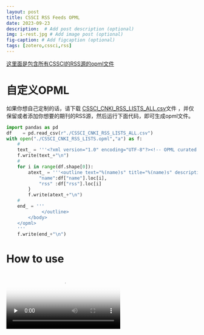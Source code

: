 ```yaml
---
layout: post
title: CSSCI RSS Feeds OPML
date: 2023-09-23
description:  # Add post description (optional)
img: i-rest.jpg # Add image post (optional)
fig-caption: # Add figcaption (optional)
tags: [zotero,cssci,rss]
---
```



[这里面是包含所有CSSCI的RSS源的opml文件](https://github.com/MrWuBear/CSSCI_RSS_Feeds)

# 自定义OPML
如果你想自己定制的话，请下载 [CSSCI_CNKI_RSS_LISTS_ALL.csv](https://github.com/MrWuBear/CSSCI_RSS_Feeds)文件 ，并仅保留或者添加你想要的期刊的RSS源，然后运行下面代码，即可生成opml文件。

```python
import pandas as pd
df    = pd.read_csv(r"./CSSCI_CNKI_RSS_LISTS_ALL.csv")
with open("./CSSCI_CNKI_RSS_LISTS.opml","a") as f:
    #
    text_ = '''<?xml version="1.0" encoding="UTF-8"?><!-- OPML curated by ChainFeeds.xyz, generated by NetNewsWire --><opml version="1.1"><head><title>RAW.opml</title></head><body><outline text="01.CSSCI" title="CSSCI">'''
    f.write(text_+"\n")
    #
    for i in range(df.shape[0]):
        atext_ = '''<outline text="%(name)s" title="%(name)s" description="" type="rss" version="RSS" htmlUrl="" xmlUrl="%(rss)s"/>'''%{
            "name":df["name"].loc[i],
            "rss" :df["rss"].loc[i]
        }
        f.write(atext_+"\n")
    #
    end_ = '''
             </outline>
        </body>
    </opml>
    '''
    f.write(end_+"\n")
```

# How to use

<video id="video" controls="" preload="none" poster="封面">
      <source id="mp4" src="{{site.baseurl}}/asset/img/HowToUseRssFeeds.mp4" type="video/mp4">
</videos>


# 所有列表 
当然，你也可以在下面列表中挑选你感兴趣的，并一个个手动添加。

| Name                 | Engname | RSS                                  |
|----------------------|---------|--------------------------------------|
| 中国工业经济               | GGYY    | https://navi.cnki.net/knavi/rss/GGYY |
| 管理世界                 | GLSJ    | https://navi.cnki.net/knavi/rss/GLSJ |
| 经济研究                 | JJYJ    | https://navi.cnki.net/knavi/rss/JJYJ |
| 中国法学                 | ZGFX    | https://navi.cnki.net/knavi/rss/ZGFX |
| 比较法研究                | BJFY    | https://navi.cnki.net/knavi/rss/BJFY |
| 中国农村经济               | ZNJJ    | https://navi.cnki.net/knavi/rss/ZNJJ |
| 法学研究                 | LAWS    | https://navi.cnki.net/knavi/rss/LAWS |
| 东方法学                 | DFFX    | https://navi.cnki.net/knavi/rss/DFFX |
| 金融研究                 | JRYJ    | https://navi.cnki.net/knavi/rss/JRYJ |
| 中国社会科学               | ZSHK    | https://navi.cnki.net/knavi/rss/ZSHK |
| 中国刑事法杂志              | ZGXF    | https://navi.cnki.net/knavi/rss/ZGXF |
| 改革                   | REFO    | https://navi.cnki.net/knavi/rss/REFO |
| 中外法学                 | WFXZ    | https://navi.cnki.net/knavi/rss/WFXZ |
| 法商研究                 | FSYJ    | https://navi.cnki.net/knavi/rss/FSYJ |
| 公共管理学报               | GGGL    | https://navi.cnki.net/knavi/rss/GGGL |
| 地理学报                 | DLXB    | https://navi.cnki.net/knavi/rss/DLXB |
| 现代法学                 | XDFX    | https://navi.cnki.net/knavi/rss/XDFX |
| 求是                   | QUSI    | https://navi.cnki.net/knavi/rss/QUSI |
| 数量经济技术经济研究           | SLJY    | https://navi.cnki.net/knavi/rss/SLJY |
| 中国图书馆学报              | ZGTS    | https://navi.cnki.net/knavi/rss/ZGTS |
| 清华法学                 | QHFX    | https://navi.cnki.net/knavi/rss/QHFX |
| 法学家                  | FXJA    | https://navi.cnki.net/knavi/rss/FXJA |
| 经济管理                 | JJGU    | https://navi.cnki.net/knavi/rss/JJGU |
| 财贸经济                 | CMJJ    | https://navi.cnki.net/knavi/rss/CMJJ |
| 南开管理评论               | LKGP    | https://navi.cnki.net/knavi/rss/LKGP |
| 中国农村观察               | ZNCG    | https://navi.cnki.net/knavi/rss/ZNCG |
| 环球法律评论               | WGFY    | https://navi.cnki.net/knavi/rss/WGFY |
| 行政法学研究               | XZFX    | https://navi.cnki.net/knavi/rss/XZFX |
| 地理研究                 | DLYJ    | https://navi.cnki.net/knavi/rss/DLYJ |
| 世界经济                 | SJJJ    | https://navi.cnki.net/knavi/rss/SJJJ |
| 法学评论                 | FXPL    | https://navi.cnki.net/knavi/rss/FXPL |
| 农业经济问题               | NJWT    | https://navi.cnki.net/knavi/rss/NJWT |
| 国家检察官学院学报            | ZJGX    | https://navi.cnki.net/knavi/rss/ZJGX |
| 法学                   | FXZZ    | https://navi.cnki.net/knavi/rss/FXZZ |
| 经济学(季刊)              | JJXU    | https://navi.cnki.net/knavi/rss/JJXU |
| 会计研究                 | KJYJ    | https://navi.cnki.net/knavi/rss/KJYJ |
| 南京农业大学学报(社会科学版)      | NJNS    | https://navi.cnki.net/knavi/rss/NJNS |
| 审计与经济研究              | SJYJ    | https://navi.cnki.net/knavi/rss/SJYJ |
| 财经研究                 | CJYJ    | https://navi.cnki.net/knavi/rss/CJYJ |
| 新疆师范大学学报(哲学社会科学版)    | XJSF    | https://navi.cnki.net/knavi/rss/XJSF |
| 社会学研究                | SHXJ    | https://navi.cnki.net/knavi/rss/SHXJ |
| 自然资源学报               | ZRZX    | https://navi.cnki.net/knavi/rss/ZRZX |
| 法学论坛                 | SDFX    | https://navi.cnki.net/knavi/rss/SDFX |
| 法律科学(西北政法大学学报)       | DOUB    | https://navi.cnki.net/knavi/rss/DOUB |
| 当代法学                 | DDFX    | https://navi.cnki.net/knavi/rss/DDFX |
| 远程教育杂志               | YCJY    | https://navi.cnki.net/knavi/rss/YCJY |
| 经济学家                 | JJXJ    | https://navi.cnki.net/knavi/rss/JJXJ |
| 中国人口·资源与环境           | ZGRZ    | https://navi.cnki.net/knavi/rss/ZGRZ |
| 中国软科学                | ZGRK    | https://navi.cnki.net/knavi/rss/ZGRK |
| 经济地理                 | JJDL    | https://navi.cnki.net/knavi/rss/JJDL |
| 电子政务                 | DZZW    | https://navi.cnki.net/knavi/rss/DZZW |
| 体育科学                 | TYKX    | https://navi.cnki.net/knavi/rss/TYKX |
| 中国电化教育               | ZDJY    | https://navi.cnki.net/knavi/rss/ZDJY |
| 审计研究                 | SJYZ    | https://navi.cnki.net/knavi/rss/SJYZ |
| 法制与社会发展              | SFAS    | https://navi.cnki.net/knavi/rss/SFAS |
| 电化教育研究               | DHJY    | https://navi.cnki.net/knavi/rss/DHJY |
| 政治与法律                | ZHEN    | https://navi.cnki.net/knavi/rss/ZHEN |
| 金融经济学研究              | JIRO    | https://navi.cnki.net/knavi/rss/JIRO |
| 人口研究                 | RKYZ    | https://navi.cnki.net/knavi/rss/RKYZ |
| 教育研究                 | JYYJ    | https://navi.cnki.net/knavi/rss/JYYJ |
| 经济与管理研究              | JJYG    | https://navi.cnki.net/knavi/rss/JJYG |
| 资源科学                 | ZRZY    | https://navi.cnki.net/knavi/rss/ZRZY |
| 地理科学                 | DLKX    | https://navi.cnki.net/knavi/rss/DLKX |
| 经济评论                 | JJPL    | https://navi.cnki.net/knavi/rss/JJPL |
| 世界经济与政治              | SJJZ    | https://navi.cnki.net/knavi/rss/SJJZ |
| 农业技术经济               | NYJS    | https://navi.cnki.net/knavi/rss/NYJS |
| 山西财经大学学报             | SXCJ    | https://navi.cnki.net/knavi/rss/SXCJ |
| 人口学刊                 | RKXK    | https://navi.cnki.net/knavi/rss/RKXK |
| 华东政法大学学报             | HDZX    | https://navi.cnki.net/knavi/rss/HDZX |
| 财政研究                 | CZYJ    | https://navi.cnki.net/knavi/rss/CZYJ |
| 产业经济研究               | CYJJ    | https://navi.cnki.net/knavi/rss/CYJJ |
| 城市规划学刊               | CXGH    | https://navi.cnki.net/knavi/rss/CXGH |
| 华东师范大学学报(教育科学版)      | HDXK    | https://navi.cnki.net/knavi/rss/HDXK |
| 管理评论                 | ZWGD    | https://navi.cnki.net/knavi/rss/ZWGD |
| 统计研究                 | TJYJ    | https://navi.cnki.net/knavi/rss/TJYJ |
| 求实                   | QUAK    | https://navi.cnki.net/knavi/rss/QUAK |
| 中国土地科学               | ZTKX    | https://navi.cnki.net/knavi/rss/ZTKX |
| 开放教育研究               | JFJJ    | https://navi.cnki.net/knavi/rss/JFJJ |
| 外国经济与管理              | WGJG    | https://navi.cnki.net/knavi/rss/WGJG |
| 金融论坛                 | CSJR    | https://navi.cnki.net/knavi/rss/CSJR |
| 中国行政管理               | ZXGL    | https://navi.cnki.net/knavi/rss/ZXGL |
| 中国人口科学               | ZKRK    | https://navi.cnki.net/knavi/rss/ZKRK |
| 体育学研究                | LJTB    | https://navi.cnki.net/knavi/rss/LJTB |
| 西安交通大学学报(社会科学版)      | XAJD    | https://navi.cnki.net/knavi/rss/XAJD |
| 国际经济评论               | GJPP    | https://navi.cnki.net/knavi/rss/GJPP |
| 地理科学进展               | DLKJ    | https://navi.cnki.net/knavi/rss/DLKJ |
| 中国科学院院刊              | KYYX    | https://navi.cnki.net/knavi/rss/KYYX |
| 西北农林科技大学学报(社会科学版)    | NLXS    | https://navi.cnki.net/knavi/rss/NLXS |
| 国际金融研究               | GJJR    | https://navi.cnki.net/knavi/rss/GJJR |
| 财经科学                 | CJKX    | https://navi.cnki.net/knavi/rss/CJKX |
| 政法论坛                 | ZFLT    | https://navi.cnki.net/knavi/rss/ZFLT |
| 重庆大学学报(社会科学版)        | CDSK    | https://navi.cnki.net/knavi/rss/CDSK |
| 外交评论(外交学院学报)         | WJXY    | https://navi.cnki.net/knavi/rss/WJXY |
| 华南农业大学学报(社会科学版)      | HNNA    | https://navi.cnki.net/knavi/rss/HNNA |
| 华中农业大学学报(社会科学版)      | HZND    | https://navi.cnki.net/knavi/rss/HZND |
| 经济问题                 | JJWT    | https://navi.cnki.net/knavi/rss/JJWT |
| 中国管理科学               | ZGGK    | https://navi.cnki.net/knavi/rss/ZGGK |
| 中国高教研究               | ZGGJ    | https://navi.cnki.net/knavi/rss/ZGGJ |
| 世界经济研究               | JING    | https://navi.cnki.net/knavi/rss/JING |
| 中央财经大学学报             | ZYCY    | https://navi.cnki.net/knavi/rss/ZYCY |
| 管理学报                 | GLXB    | https://navi.cnki.net/knavi/rss/GLXB |
| 当代经济科学               | DJKX    | https://navi.cnki.net/knavi/rss/DJKX |
| 经济经纬                 | JJJW    | https://navi.cnki.net/knavi/rss/JJJW |
| 税务研究                 | SWXH    | https://navi.cnki.net/knavi/rss/SWXH |
| 现代远程教育研究             | XDYC    | https://navi.cnki.net/knavi/rss/XDYC |
| 政法论丛                 | ZFLC    | https://navi.cnki.net/knavi/rss/ZFLC |
| 公共管理与政策评论            | GGZC    | https://navi.cnki.net/knavi/rss/GGZC |
| 探索                   | SUTA    | https://navi.cnki.net/knavi/rss/SUTA |
| 政治学研究                | POLI    | https://navi.cnki.net/knavi/rss/POLI |
| 国际新闻界                | GJXW    | https://navi.cnki.net/knavi/rss/GJXW |
| 行政论坛                 | XZNT    | https://navi.cnki.net/knavi/rss/XZNT |
| 上海体育学院学报             | STYB    | https://navi.cnki.net/knavi/rss/STYB |
| 旅游学刊                 | LYXK    | https://navi.cnki.net/knavi/rss/LYXK |
| 世界汉语教学               | SJHY    | https://navi.cnki.net/knavi/rss/SJHY |
| 中南财经政法大学学报           | ZLCJ    | https://navi.cnki.net/knavi/rss/ZLCJ |
| 科研管理                 | KYGL    | https://navi.cnki.net/knavi/rss/KYGL |
| 思想理论教育               | SLLJ    | https://navi.cnki.net/knavi/rss/SLLJ |
| 证券市场导报               | ZQDB    | https://navi.cnki.net/knavi/rss/ZQDB |
| 国际贸易问题               | GJMW    | https://navi.cnki.net/knavi/rss/GJMW |
| 研究与发展管理              | YJYF    | https://navi.cnki.net/knavi/rss/YJYF |
| 经济纵横                 | JJZH    | https://navi.cnki.net/knavi/rss/JJZH |
| 城市规划                 | CSGH    | https://navi.cnki.net/knavi/rss/CSGH |
| 管理学刊                 | XXXY    | https://navi.cnki.net/knavi/rss/XXXY |
| 北京工商大学学报(社会科学版)      | BJSB    | https://navi.cnki.net/knavi/rss/BJSB |
| 广东财经大学学报             | SONG    | https://navi.cnki.net/knavi/rss/SONG |
| 武汉大学学报(哲学社会科学版)      | WSLD    | https://navi.cnki.net/knavi/rss/WSLD |
| 上海财经大学学报             | SCJB    | https://navi.cnki.net/knavi/rss/SCJB |
| 科学学研究                | KXYJ    | https://navi.cnki.net/knavi/rss/KXYJ |
| 科学学与科学技术管理           | KXXG    | https://navi.cnki.net/knavi/rss/KXXG |
| 经济学动态                | JJXD    | https://navi.cnki.net/knavi/rss/JJXD |
| 软科学                  | XUXI    | https://navi.cnki.net/knavi/rss/XUXI |
| 国际经贸探索               | GJTS    | https://navi.cnki.net/knavi/rss/GJTS |
| 心理发展与教育              | XLFZ    | https://navi.cnki.net/knavi/rss/XLFZ |
| 人口与经济                | RKJJ    | https://navi.cnki.net/knavi/rss/RKJJ |
| 高等工程教育研究             | GDGJ    | https://navi.cnki.net/knavi/rss/GDGJ |
| 中国体育科技               | ZGTY    | https://navi.cnki.net/knavi/rss/ZGTY |
| 现代财经(天津财经大学学报)       | XCXB    | https://navi.cnki.net/knavi/rss/XCXB |
| 当代财经                 | DDCJ    | https://navi.cnki.net/knavi/rss/DDCJ |
| 北京工业大学学报(社会科学版)      | BGYS    | https://navi.cnki.net/knavi/rss/BGYS |
| 宏观经济研究               | JJGA    | https://navi.cnki.net/knavi/rss/JJGA |
| 社会                   | SHEH    | https://navi.cnki.net/knavi/rss/SHEH |
| 经济理论与经济管理            | JJLL    | https://navi.cnki.net/knavi/rss/JJLL |
| 科技进步与对策              | KJJB    | https://navi.cnki.net/knavi/rss/KJJB |
| 南方经济                 | NFJJ    | https://navi.cnki.net/knavi/rss/NFJJ |
| 学前教育研究               | XQJY    | https://navi.cnki.net/knavi/rss/XQJY |
| 外语界                  | WYJY    | https://navi.cnki.net/knavi/rss/WYJY |
| 情报学报                 | QBXB    | https://navi.cnki.net/knavi/rss/QBXB |
| 高校教育管理               | ZJSK    | https://navi.cnki.net/knavi/rss/ZJSK |
| 公共行政评论               | GGXZ    | https://navi.cnki.net/knavi/rss/GGXZ |
| 国际政治科学               | GJZK    | https://navi.cnki.net/knavi/rss/GJZK |
| 上海经济研究               | HSYJ    | https://navi.cnki.net/knavi/rss/HSYJ |
| 长江流域资源与环境            | CJLY    | https://navi.cnki.net/knavi/rss/CJLY |
| 当代亚太                 | DDYT    | https://navi.cnki.net/knavi/rss/DDYT |
| 中国经济问题               | ZJJW    | https://navi.cnki.net/knavi/rss/ZJJW |
| 中共中央党校(国家行政学院)学报     | ZGXB    | https://navi.cnki.net/knavi/rss/ZGXB |
| 东北亚论坛                | DBYL    | https://navi.cnki.net/knavi/rss/DBYL |
| 南开经济研究               | NKJJ    | https://navi.cnki.net/knavi/rss/NKJJ |
| 经济科学                 | JJKX    | https://navi.cnki.net/knavi/rss/JJKX |
| 新闻与传播研究              | YANJ    | https://navi.cnki.net/knavi/rss/YANJ |
| 保险研究                 | BXYJ    | https://navi.cnki.net/knavi/rss/BXYJ |
| 体育学刊                 | TYXK    | https://navi.cnki.net/knavi/rss/TYXK |
| 会计与经济研究              | LXGZ    | https://navi.cnki.net/knavi/rss/LXGZ |
| 农村经济                 | NCJJ    | https://navi.cnki.net/knavi/rss/NCJJ |
| 管理工程学报               | GLGU    | https://navi.cnki.net/knavi/rss/GLGU |
| 中国特色社会主义研究           | SPEC    | https://navi.cnki.net/knavi/rss/SPEC |
| 管理科学                 | JCJJ    | https://navi.cnki.net/knavi/rss/JCJJ |
| 治理研究                 | ZSWD    | https://navi.cnki.net/knavi/rss/ZSWD |
| 经济问题探索               | JJWS    | https://navi.cnki.net/knavi/rss/JJWS |
| 财经论丛                 | CJLC    | https://navi.cnki.net/knavi/rss/CJLC |
| 课程.教材.教法             | KJJF    | https://navi.cnki.net/knavi/rss/KJJF |
| 上海行政学院学报             | SHXY    | https://navi.cnki.net/knavi/rss/SHXY |
| 图书与情报                | BOOK    | https://navi.cnki.net/knavi/rss/BOOK |
| 沈阳体育学院学报             | SYTB    | https://navi.cnki.net/knavi/rss/SYTB |
| 中国教育学刊               | ZJYX    | https://navi.cnki.net/knavi/rss/ZJYX |
| 人文地理                 | RWDL    | https://navi.cnki.net/knavi/rss/RWDL |
| 中国外语                 | ZGWE    | https://navi.cnki.net/knavi/rss/ZGWE |
| 国际安全研究               | GGXB    | https://navi.cnki.net/knavi/rss/GGXB |
| 财经理论与实践              | CLSJ    | https://navi.cnki.net/knavi/rss/CLSJ |
| 人口与发展                | SCRK    | https://navi.cnki.net/knavi/rss/SCRK |
| 财贸研究                 | CMYJ    | https://navi.cnki.net/knavi/rss/CMYJ |
| 财经问题研究               | CJWT    | https://navi.cnki.net/knavi/rss/CJWT |
| 商业经济与管理              | SYJG    | https://navi.cnki.net/knavi/rss/SYJG |
| 中国人民大学学报             | ZRDX    | https://navi.cnki.net/knavi/rss/ZRDX |
| 情报科学                 | QBKX    | https://navi.cnki.net/knavi/rss/QBKX |
| 新闻界                  | NEWS    | https://navi.cnki.net/knavi/rss/NEWS |
| 理论与改革                | LLGG    | https://navi.cnki.net/knavi/rss/LLGG |
| 武汉体育学院学报             | WTXB    | https://navi.cnki.net/knavi/rss/WTXB |
| 贵州财经大学学报             | GZCB    | https://navi.cnki.net/knavi/rss/GZCB |
| 中国青年研究               | ZGQL    | https://navi.cnki.net/knavi/rss/ZGQL |
| 浙江工商大学学报             | ZJZF    | https://navi.cnki.net/knavi/rss/ZJZF |
| 现代经济探讨               | JJTL    | https://navi.cnki.net/knavi/rss/JJTL |
| 系统工程理论与实践            | XTLL    | https://navi.cnki.net/knavi/rss/XTLL |
| 城市发展研究               | CSFY    | https://navi.cnki.net/knavi/rss/CSFY |
| 政治经济学评论              | ZZJP    | https://navi.cnki.net/knavi/rss/ZZJP |
| 干旱区资源与环境             | GHZH    | https://navi.cnki.net/knavi/rss/GHZH |
| 国际问题研究               | GJWY    | https://navi.cnki.net/knavi/rss/GJWY |
| 教育科学                 | JYKO    | https://navi.cnki.net/knavi/rss/JYKO |
| 经济社会体制比较             | JJSH    | https://navi.cnki.net/knavi/rss/JJSH |
| 情报理论与实践              | QBLL    | https://navi.cnki.net/knavi/rss/QBLL |
| 河海大学学报(哲学社会科学版)      | HHZX    | https://navi.cnki.net/knavi/rss/HHZX |
| 经济体制改革               | JJTG    | https://navi.cnki.net/knavi/rss/JJTG |
| 情报资料工作               | QBZL    | https://navi.cnki.net/knavi/rss/QBZL |
| 新闻记者                 | XWJZ    | https://navi.cnki.net/knavi/rss/XWJZ |
| 江西财经大学学报             | JXCZ    | https://navi.cnki.net/knavi/rss/JXCZ |
| 体育与科学                | TYYK    | https://navi.cnki.net/knavi/rss/TYYK |
| 国际展望                 | GJZW    | https://navi.cnki.net/knavi/rss/GJZW |
| 图书情报知识               | TSQC    | https://navi.cnki.net/knavi/rss/TSQC |
| 心理学报                 | XLXB    | https://navi.cnki.net/knavi/rss/XLXB |
| 西北大学学报(哲学社会科学版)      | XBDS    | https://navi.cnki.net/knavi/rss/XBDS |
| 中国地质大学学报(社会科学版)      | DDXS    | https://navi.cnki.net/knavi/rss/DDXS |
| 管理科学学报               | JCYJ    | https://navi.cnki.net/knavi/rss/JCYJ |
| 山东大学学报(哲学社会科学版)      | SDZS    | https://navi.cnki.net/knavi/rss/SDZS |
| 全球教育展望               | WGJN    | https://navi.cnki.net/knavi/rss/WGJN |
| 工程管理科技前沿             | YUCE    | https://navi.cnki.net/knavi/rss/YUCE |
| 社会主义研究               | SHZY    | https://navi.cnki.net/knavi/rss/SHZY |
| 华中科技大学学报(社会科学版)      | HZLS    | https://navi.cnki.net/knavi/rss/HZLS |
| 国际商务(对外经济贸易大学学报)     | DWMY    | https://navi.cnki.net/knavi/rss/DWMY |
| 华南师范大学学报(社会科学版)      | HNSB    | https://navi.cnki.net/knavi/rss/HNSB |
| 马克思主义研究              | STUD    | https://navi.cnki.net/knavi/rss/STUD |
| 中国农业大学学报(社会科学版)      | NYSK    | https://navi.cnki.net/knavi/rss/NYSK |
| 开放时代                 | KFSD    | https://navi.cnki.net/knavi/rss/KFSD |
| 城市问题                 | CSWT    | https://navi.cnki.net/knavi/rss/CSWT |
| 大连理工大学学报(社会科学版)      | DLGD    | https://navi.cnki.net/knavi/rss/DLGD |
| 语言教学与研究              | YYJX    | https://navi.cnki.net/knavi/rss/YYJX |
| 北京大学教育评论             | BJPL    | https://navi.cnki.net/knavi/rss/BJPL |
| 理论探讨                 | LLTT    | https://navi.cnki.net/knavi/rss/LLTT |
| 图书情报工作               | TSQB    | https://navi.cnki.net/knavi/rss/TSQB |
| 现代外语                 | XDWY    | https://navi.cnki.net/knavi/rss/XDWY |
| 西北师大学报(社会科学版)        | XBSD    | https://navi.cnki.net/knavi/rss/XBSD |
| 高等教育研究               | HIGH    | https://navi.cnki.net/knavi/rss/HIGH |
| 成都体育学院学报             | SORT    | https://navi.cnki.net/knavi/rss/SORT |
| 心理科学进展               | XLXD    | https://navi.cnki.net/knavi/rss/XLXD |
| 东北大学学报(社会科学版)        | DBDS    | https://navi.cnki.net/knavi/rss/DBDS |
| 理论探索                 | LLTS    | https://navi.cnki.net/knavi/rss/LLTS |
| 外语电化教学               | WYDH    | https://navi.cnki.net/knavi/rss/WYDH |
| 上海翻译                 | SHKF    | https://navi.cnki.net/knavi/rss/SHKF |
| 情报杂志                 | QBZZ    | https://navi.cnki.net/knavi/rss/QBZZ |
| 上海交通大学学报(哲学社会科学版)    | SHJX    | https://navi.cnki.net/knavi/rss/SHJX |
| 西安体育学院学报             | XATY    | https://navi.cnki.net/knavi/rss/XATY |
| 现代传播(中国传媒大学学报)       | XDCB    | https://navi.cnki.net/knavi/rss/XDCB |
| 国际贸易                 | GJMY    | https://navi.cnki.net/knavi/rss/GJMY |
| 数据分析与知识发现            | XDTQ    | https://navi.cnki.net/knavi/rss/XDTQ |
| 现代国际关系               | XDGG    | https://navi.cnki.net/knavi/rss/XDGG |
| 湖南师范大学教育科学学报         | FLJY    | https://navi.cnki.net/knavi/rss/FLJY |
| 北京体育大学学报             | BJTD    | https://navi.cnki.net/knavi/rss/BJTD |
| 求索                   | QSZZ    | https://navi.cnki.net/knavi/rss/QSZZ |
| 数理统计与管理              | SLTJ    | https://navi.cnki.net/knavi/rss/SLTJ |
| 新闻大学                 | XWDX    | https://navi.cnki.net/knavi/rss/XWDX |
| 外语教学                 | TEAC    | https://navi.cnki.net/knavi/rss/TEAC |
| 教师教育研究               | GDSZ    | https://navi.cnki.net/knavi/rss/GDSZ |
| 中国翻译                 | ZGFY    | https://navi.cnki.net/knavi/rss/ZGFY |
| 江苏社会科学               | JHKX    | https://navi.cnki.net/knavi/rss/JHKX |
| 国际论坛                 | GJLT    | https://navi.cnki.net/knavi/rss/GJLT |
| 南亚研究                 | LAYA    | https://navi.cnki.net/knavi/rss/LAYA |
| 太平洋学报                | TPYX    | https://navi.cnki.net/knavi/rss/TPYX |
| 国际观察                 | GJGC    | https://navi.cnki.net/knavi/rss/GJGC |
| 教育发展研究               | SHGJ    | https://navi.cnki.net/knavi/rss/SHGJ |
| 档案学研究                | DAXY    | https://navi.cnki.net/knavi/rss/DAXY |
| 教育与经济                | JYJI    | https://navi.cnki.net/knavi/rss/JYJI |
| 中国临床心理学杂志            | ZLCY    | https://navi.cnki.net/knavi/rss/ZLCY |
| 欧洲研究                 | OZZZ    | https://navi.cnki.net/knavi/rss/OZZZ |
| 商业研究                 | BUSI    | https://navi.cnki.net/knavi/rss/BUSI |
| 国家图书馆学刊              | BJJG    | https://navi.cnki.net/knavi/rss/BJJG |
| 上海大学学报(社会科学版)        | SHDS    | https://navi.cnki.net/knavi/rss/SHDS |
| 华中师范大学学报(人文社会科学版)    | HZSD    | https://navi.cnki.net/knavi/rss/HZSD |
| 西北民族研究               | SAGA    | https://navi.cnki.net/knavi/rss/SAGA |
| 统计与信息论坛              | TJLT    | https://navi.cnki.net/knavi/rss/TJLT |
| 学术论坛                 | XSLT    | https://navi.cnki.net/knavi/rss/XSLT |
| 统计与决策                | TJJC    | https://navi.cnki.net/knavi/rss/TJJC |
| 清华大学教育研究             | QHDJ    | https://navi.cnki.net/knavi/rss/QHDJ |
| 大学教育科学               | JXGJ    | https://navi.cnki.net/knavi/rss/JXGJ |
| 南京社会科学               | NJSH    | https://navi.cnki.net/knavi/rss/NJSH |
| 现代日本经济               | XDRJ    | https://navi.cnki.net/knavi/rss/XDRJ |
| 西南大学学报(社会科学版)        | XBSW    | https://navi.cnki.net/knavi/rss/XBSW |
| 社会科学                 | SHKX    | https://navi.cnki.net/knavi/rss/SHKX |
| 妇女研究论丛               | FNYJ    | https://navi.cnki.net/knavi/rss/FNYJ |
| 民族教育研究               | MZJY    | https://navi.cnki.net/knavi/rss/MZJY |
| 新闻与写作                | XWXZ    | https://navi.cnki.net/knavi/rss/XWXZ |
| 南京师大学报(社会科学版)        | NJSS    | https://navi.cnki.net/knavi/rss/NJSS |
| 国家教育行政学院学报           | GJXZ    | https://navi.cnki.net/knavi/rss/GJXZ |
| 档案学通讯                | DAXT    | https://navi.cnki.net/knavi/rss/DAXT |
| 吉林大学社会科学学报           | JLDB    | https://navi.cnki.net/knavi/rss/JLDB |
| 思想理论教育导刊             | GXSJ    | https://navi.cnki.net/knavi/rss/GXSJ |
| 中国科技论坛               | ZGKT    | https://navi.cnki.net/knavi/rss/ZGKT |
| 大学图书馆学报              | DXTS    | https://navi.cnki.net/knavi/rss/DXTS |
| 美国研究                 | MGYJ    | https://navi.cnki.net/knavi/rss/MGYJ |
| 社会学评论                | SHPL    | https://navi.cnki.net/knavi/rss/SHPL |
| 深圳大学学报(人文社会科学版)      | SZDS    | https://navi.cnki.net/knavi/rss/SZDS |
| 学术月刊                 | XSYK    | https://navi.cnki.net/knavi/rss/XSYK |
| 青年研究                 | QNYJ    | https://navi.cnki.net/knavi/rss/QNYJ |
| 图书馆论坛                | TSGL    | https://navi.cnki.net/knavi/rss/TSGL |
| 世界经济文汇               | SZWH    | https://navi.cnki.net/knavi/rss/SZWH |
| 中国科技期刊研究             | JYKQ    | https://navi.cnki.net/knavi/rss/JYKQ |
| 北京行政学院学报             | XZXY    | https://navi.cnki.net/knavi/rss/XZXY |
| 学习与实践                | XXYS    | https://navi.cnki.net/knavi/rss/XXYS |
| 亚太经济                 | YTJJ    | https://navi.cnki.net/knavi/rss/YTJJ |
| 探索与争鸣                | TSZM    | https://navi.cnki.net/knavi/rss/TSZM |
| 思想教育研究               | SIXI    | https://navi.cnki.net/knavi/rss/SIXI |
| 当代修辞学                | XCXX    | https://navi.cnki.net/knavi/rss/XCXX |
| 云南民族大学学报(哲学社会科学版)    | YNZZ    | https://navi.cnki.net/knavi/rss/YNZZ |
| 安徽大学学报(哲学社会科学版)      | ADZS    | https://navi.cnki.net/knavi/rss/ADZS |
| 北京大学学报(哲学社会科学版)      | BDZK    | https://navi.cnki.net/knavi/rss/BDZK |
| 厦门大学学报(哲学社会科学版)      | XMDS    | https://navi.cnki.net/knavi/rss/XMDS |
| 教育研究与实验              | YJSY    | https://navi.cnki.net/knavi/rss/YJSY |
| 旅游科学                 | LUYX    | https://navi.cnki.net/knavi/rss/LUYX |
| 甘肃社会科学               | GSSH    | https://navi.cnki.net/knavi/rss/GSSH |
| 北京联合大学学报(人文社会科学版)    | BJLB    | https://navi.cnki.net/knavi/rss/BJLB |
| 世界社会科学               | GWSH    | https://navi.cnki.net/knavi/rss/GWSH |
| 四川大学学报(哲学社会科学版)      | SCDZ    | https://navi.cnki.net/knavi/rss/SCDZ |
| 社会科学研究               | SHYJ    | https://navi.cnki.net/knavi/rss/SHYJ |
| 研究生教育研究              | JIAO    | https://navi.cnki.net/knavi/rss/JIAO |
| 世界经济与政治论坛            | SJJT    | https://navi.cnki.net/knavi/rss/SJJT |
| 比较教育研究               | BJJY    | https://navi.cnki.net/knavi/rss/BJJY |
| 东北师大学报(哲学社会科学版)      | DBSS    | https://navi.cnki.net/knavi/rss/DBSS |
| 外语与外语教学              | WYWJ    | https://navi.cnki.net/knavi/rss/WYWJ |
| 西南民族大学学报(人文社会科学版)    | XNZS    | https://navi.cnki.net/knavi/rss/XNZS |
| 教育学报                 | XKJY    | https://navi.cnki.net/knavi/rss/XKJY |
| 学位与研究生教育             | XWYY    | https://navi.cnki.net/knavi/rss/XWYY |
| 中南民族大学学报(人文社会科学版)    | ZNZX    | https://navi.cnki.net/knavi/rss/ZNZX |
| 云南社会科学               | YSHX    | https://navi.cnki.net/knavi/rss/YSHX |
| 中州学刊                 | ZZXK    | https://navi.cnki.net/knavi/rss/ZZXK |
| 北京师范大学学报(社会科学版)      | BJSF    | https://navi.cnki.net/knavi/rss/BJSF |
| 浙江社会科学               | ZJSH    | https://navi.cnki.net/knavi/rss/ZJSH |
| 图书馆学研究               | TSSS    | https://navi.cnki.net/knavi/rss/TSSS |
| 云南师范大学学报(哲学社会科学版)    | YNSF    | https://navi.cnki.net/knavi/rss/YNSF |
| 心理科学                 | XLKX    | https://navi.cnki.net/knavi/rss/XLKX |
| 江苏高教                 | JSGJ    | https://navi.cnki.net/knavi/rss/JSGJ |
| 图书馆建设                | TSGJ    | https://navi.cnki.net/knavi/rss/TSGJ |
| 语言文字应用               | YYYY    | https://navi.cnki.net/knavi/rss/YYYY |
| 甘肃行政学院学报             | GSXX    | https://navi.cnki.net/knavi/rss/GSXX |
| 马克思主义与现实             | MKSZ    | https://navi.cnki.net/knavi/rss/MKSZ |
| 东南学术                 | DLXS    | https://navi.cnki.net/knavi/rss/DLXS |
| 考古学报                 | KGXB    | https://navi.cnki.net/knavi/rss/KGXB |
| 湖南师范大学社会科学学报         | HNSS    | https://navi.cnki.net/knavi/rss/HNSS |
| 内蒙古社会科学              | NMGR    | https://navi.cnki.net/knavi/rss/NMGR |
| 当代传播                 | DACB    | https://navi.cnki.net/knavi/rss/DACB |
| 当代世界与社会主义            | DDSJ    | https://navi.cnki.net/knavi/rss/DDSJ |
| 当代世界                 | JSDD    | https://navi.cnki.net/knavi/rss/JSDD |
| 民俗研究                 | MSYA    | https://navi.cnki.net/knavi/rss/MSYA |
| 复旦教育论坛               | GWZX    | https://navi.cnki.net/knavi/rss/GWZX |
| 湖南大学学报(社会科学版)        | HDXB    | https://navi.cnki.net/knavi/rss/HDXB |
| 山东社会科学               | SDSK    | https://navi.cnki.net/knavi/rss/SDSK |
| 浙江学刊                 | ZJXK    | https://navi.cnki.net/knavi/rss/ZJXK |
| 江淮论坛                 | JHLZ    | https://navi.cnki.net/knavi/rss/JHLZ |
| 学习与探索                | XXTS    | https://navi.cnki.net/knavi/rss/XXTS |
| 暨南学报(哲学社会科学版)        | JNXB    | https://navi.cnki.net/knavi/rss/JNXB |
| 西亚非洲                 | XYFZ    | https://navi.cnki.net/knavi/rss/XYFZ |
| 外国语(上海外国语大学学报)       | WYXY    | https://navi.cnki.net/knavi/rss/WYXY |
| 求是学刊                 | QSXK    | https://navi.cnki.net/knavi/rss/QSXK |
| 人民论坛·学术前沿            | RMXS    | https://navi.cnki.net/knavi/rss/RMXS |
| 中南大学学报(社会科学版)        | ZLXS    | https://navi.cnki.net/knavi/rss/ZLXS |
| 外语教学与研究              | WJYY    | https://navi.cnki.net/knavi/rss/WJYY |
| 中国高校社会科学             | GXLL    | https://navi.cnki.net/knavi/rss/GXLL |
| 教学与研究                | JWDP    | https://navi.cnki.net/knavi/rss/JWDP |
| 编辑之友                 | BJZY    | https://navi.cnki.net/knavi/rss/BJZY |
| 科学社会主义               | KXSH    | https://navi.cnki.net/knavi/rss/KXSH |
| 华东师范大学学报(哲学社会科学版)    | HDSD    | https://navi.cnki.net/knavi/rss/HDSD |
| 理论学刊                 | LLSJ    | https://navi.cnki.net/knavi/rss/LLSJ |
| 广东社会科学               | GDSK    | https://navi.cnki.net/knavi/rss/GDSK |
| 外语教学理论与实践            | GWJX    | https://navi.cnki.net/knavi/rss/GWJX |
| 思想战线                 | SXZX    | https://navi.cnki.net/knavi/rss/SXZX |
| 陕西师范大学学报(哲学社会科学版)    | SXSS    | https://navi.cnki.net/knavi/rss/SXSS |
| 建筑学报                 | JZXB    | https://navi.cnki.net/knavi/rss/JZXB |
| 贵州社会科学               | GZSK    | https://navi.cnki.net/knavi/rss/GZSK |
| 哲学研究                 | ZXYJ    | https://navi.cnki.net/knavi/rss/ZXYJ |
| 编辑学报                 | BJXB    | https://navi.cnki.net/knavi/rss/BJXB |
| 出版科学                 | CBKX    | https://navi.cnki.net/knavi/rss/CBKX |
| 科学管理研究               | KXGY    | https://navi.cnki.net/knavi/rss/KXGY |
| 金融评论                 | JRPL    | https://navi.cnki.net/knavi/rss/JRPL |
| 兰州大学学报(社会科学版)        | LDSK    | https://navi.cnki.net/knavi/rss/LDSK |
| 外国教育研究               | WGJY    | https://navi.cnki.net/knavi/rss/WGJY |
| 南洋问题研究               | LYWT    | https://navi.cnki.net/knavi/rss/LYWT |
| 江西社会科学               | JXSH    | https://navi.cnki.net/knavi/rss/JXSH |
| 心理与行为研究              | CLXW    | https://navi.cnki.net/knavi/rss/CLXW |
| 图书馆杂志                | TNGZ    | https://navi.cnki.net/knavi/rss/TNGZ |
| 人文杂志                 | RWZZ    | https://navi.cnki.net/knavi/rss/RWZZ |
| 湖北大学学报(哲学社会科学版)      | HDZS    | https://navi.cnki.net/knavi/rss/HDZS |
| 东岳论丛                 | DYLC    | https://navi.cnki.net/knavi/rss/DYLC |
| 中央民族大学学报(哲学社会科学版)    | ZYMD    | https://navi.cnki.net/knavi/rss/ZYMD |
| 南开学报(哲学社会科学版)        | LKXB    | https://navi.cnki.net/knavi/rss/LKXB |
| 学海                   | XHAI    | https://navi.cnki.net/knavi/rss/XHAI |
| 中国高等教育               | ZGDJ    | https://navi.cnki.net/knavi/rss/ZGDJ |
| 江海学刊                 | JHXK    | https://navi.cnki.net/knavi/rss/JHXK |
| 清华大学学报(哲学社会科学版)      | QHDZ    | https://navi.cnki.net/knavi/rss/QHDZ |
| 社会科学战线               | SHZX    | https://navi.cnki.net/knavi/rss/SHZX |
| 江苏行政学院学报             | JSXZ    | https://navi.cnki.net/knavi/rss/JSXZ |
| 湘潭大学学报(哲学社会科学版)      | XTDX    | https://navi.cnki.net/knavi/rss/XTDX |
| 中国编辑                 | BJZG    | https://navi.cnki.net/knavi/rss/BJZG |
| 国际政治研究               | GJZY    | https://navi.cnki.net/knavi/rss/GJZY |
| 南京大学学报(哲学·人文科学·社会科学) | NJDX    | https://navi.cnki.net/knavi/rss/NJDX |
| 社会科学辑刊               | SHKK    | https://navi.cnki.net/knavi/rss/SHKK |
| 河南师范大学学报(哲学社会科学版)    | HNSK    | https://navi.cnki.net/knavi/rss/HNSK |
| 四川师范大学学报(社会科学版)      | SCSF    | https://navi.cnki.net/knavi/rss/SCSF |
| 上海师范大学学报(哲学社会科学版)    | SSFS    | https://navi.cnki.net/knavi/rss/SSFS |
| 江西师范大学学报(哲学社会科学版)    | JXSZ    | https://navi.cnki.net/knavi/rss/JXSZ |
| 苏州大学学报(哲学社会科学版)      | SZDX    | https://navi.cnki.net/knavi/rss/SZDX |
| 清史研究                 | QSYJ    | https://navi.cnki.net/knavi/rss/QSYJ |
| 中国出版                 | ZGCB    | https://navi.cnki.net/knavi/rss/ZGCB |
| 考古                   | KAGU    | https://navi.cnki.net/knavi/rss/KAGU |
| 毛泽东邓小平理论研究           | MBDH    | https://navi.cnki.net/knavi/rss/MBDH |
| 历史研究                 | LSYJ    | https://navi.cnki.net/knavi/rss/LSYJ |
| 中山大学学报(社会科学版)        | ZSDS    | https://navi.cnki.net/knavi/rss/ZSDS |
| 出版发行研究               | CBFX    | https://navi.cnki.net/knavi/rss/CBFX |
| 现代大学教育               | YSJG    | https://navi.cnki.net/knavi/rss/YSJG |
| 近代史研究                | JDSY    | https://navi.cnki.net/knavi/rss/JDSY |
| 民族研究                 | MZYJ    | https://navi.cnki.net/knavi/rss/MZYJ |
| 科技与出版                | KJYU    | https://navi.cnki.net/knavi/rss/KJYU |
| 福建论坛(人文社会科学版)        | FJLW    | https://navi.cnki.net/knavi/rss/FJLW |
| 山西大学学报(哲学社会科学版)      | SXDD    | https://navi.cnki.net/knavi/rss/SXDD |
| 复旦学报(社会科学版)          | FDDX    | https://navi.cnki.net/knavi/rss/FDDX |
| 学术研究                 | XSYJ    | https://navi.cnki.net/knavi/rss/XSYJ |
| 北京社会科学               | BJSK    | https://navi.cnki.net/knavi/rss/BJSK |
| 广西民族研究               | MZYA    | https://navi.cnki.net/knavi/rss/MZYA |
| 当代语言学                | DDYX    | https://navi.cnki.net/knavi/rss/DDYX |
| 浙江大学学报(人文社会科学版)      | ZJDX    | https://navi.cnki.net/knavi/rss/ZJDX |
| 青海社会科学               | QHSH    | https://navi.cnki.net/knavi/rss/QHSH |
| 中国经济史研究              | ZJSY    | https://navi.cnki.net/knavi/rss/ZJSY |
| 文史哲                  | WSZZ    | https://navi.cnki.net/knavi/rss/WSZZ |
| 中共党史研究               | ZGDS    | https://navi.cnki.net/knavi/rss/ZGDS |
| 山东师范大学学报(社会科学版)      | SDSS    | https://navi.cnki.net/knavi/rss/SDSS |
| 河南大学学报(社会科学版)        | HNDS    | https://navi.cnki.net/knavi/rss/HNDS |
| 首都师范大学学报(社会科学版)      | SDSD    | https://navi.cnki.net/knavi/rss/SDSD |
| 学术界                  | SSJI    | https://navi.cnki.net/knavi/rss/SSJI |
| 红旗文稿                 | HQWG    | https://navi.cnki.net/knavi/rss/HQWG |
| 民族艺术                 | MZYS    | https://navi.cnki.net/knavi/rss/MZYS |
| 湖南科技大学学报(社会科学版)      | XTGS    | https://navi.cnki.net/knavi/rss/XTGS |
| 人民论坛                 | RMLT    | https://navi.cnki.net/knavi/rss/RMLT |
| 电影艺术                 | DYYS    | https://navi.cnki.net/knavi/rss/DYYS |
| 天津社会科学               | TJSK    | https://navi.cnki.net/knavi/rss/TJSK |
| 河北学刊                 | HEAR    | https://navi.cnki.net/knavi/rss/HEAR |
| 江汉论坛                 | JHLT    | https://navi.cnki.net/knavi/rss/JHLT |
| 国外理论动态               | GWLD    | https://navi.cnki.net/knavi/rss/GWLD |
| 同济大学学报(社会科学版)        | TJDS    | https://navi.cnki.net/knavi/rss/TJDS |
| 汉语学习                 | HYXX    | https://navi.cnki.net/knavi/rss/HYXX |
| 郑州大学学报(哲学社会科学版)      | ZZDX    | https://navi.cnki.net/knavi/rss/ZZDX |
| 中国文学批评               | ZWPP    | https://navi.cnki.net/knavi/rss/ZWPP |
| 现代出版                 | DXCB    | https://navi.cnki.net/knavi/rss/DXCB |
| 党的文献                 | DANG    | https://navi.cnki.net/knavi/rss/DANG |
| 东南文化                 | DNWH    | https://navi.cnki.net/knavi/rss/DNWH |
| 广西民族大学学报(哲学社会科学版)    | GXZS    | https://navi.cnki.net/knavi/rss/GXZS |
| 中国语文                 | YWZG    | https://navi.cnki.net/knavi/rss/YWZG |
| 伦理学研究                | YJLL    | https://navi.cnki.net/knavi/rss/YJLL |
| 汉语学报                 | HYXA    | https://navi.cnki.net/knavi/rss/HYXA |
| 江汉考古                 | JHKG    | https://navi.cnki.net/knavi/rss/JHKG |
| 文学评论                 | WXPL    | https://navi.cnki.net/knavi/rss/WXPL |
| 文艺研究                 | WYYJ    | https://navi.cnki.net/knavi/rss/WYYJ |
| 音乐研究                 | MUSI    | https://navi.cnki.net/knavi/rss/MUSI |
| 中国边疆史地研究             | ZGBJ    | https://navi.cnki.net/knavi/rss/ZGBJ |
| 民族学刊                 | MZXK    | https://navi.cnki.net/knavi/rss/MZXK |
| 自然辩证法研究              | ZRBZ    | https://navi.cnki.net/knavi/rss/ZRBZ |
| 自然辩证法通讯              | ZRBT    | https://navi.cnki.net/knavi/rss/ZRBT |
| 道德与文明                | DDYW    | https://navi.cnki.net/knavi/rss/DDYW |
| 台湾研究                 | TWYJ    | https://navi.cnki.net/knavi/rss/TWYJ |
| 文艺理论与批评              | WAVE    | https://navi.cnki.net/knavi/rss/WAVE |
| 当代文坛                 | DDWT    | https://navi.cnki.net/knavi/rss/DDWT |
| 当代电影                 | DDDY    | https://navi.cnki.net/knavi/rss/DDDY |
| 贵州民族研究               | GZNY    | https://navi.cnki.net/knavi/rss/GZNY |
| 语文研究                 | YWYJ    | https://navi.cnki.net/knavi/rss/YWYJ |
| 中国历史地理论丛             | ZGLD    | https://navi.cnki.net/knavi/rss/ZGLD |
| 装饰                   | ZSHI    | https://navi.cnki.net/knavi/rss/ZSHI |
| 世界民族                 | TRIB    | https://navi.cnki.net/knavi/rss/TRIB |
| 世界哲学                 | ZXYC    | https://navi.cnki.net/knavi/rss/ZXYC |
| 人类学学报                | RLXB    | https://navi.cnki.net/knavi/rss/RLXB |
| 外国文学                 | GHJK    | https://navi.cnki.net/knavi/rss/GHJK |
| 文物                   | WENW    | https://navi.cnki.net/knavi/rss/WENW |
| 中国农史                 | ZGNS    | https://navi.cnki.net/knavi/rss/ZGNS |
| 史学集刊                 | SHXZ    | https://navi.cnki.net/knavi/rss/SHXZ |
| 中国史研究                | ZGSJ    | https://navi.cnki.net/knavi/rss/ZGSJ |
| 西藏大学学报(社会科学版)        | XZDX    | https://navi.cnki.net/knavi/rss/XZDX |
| 文艺理论研究               | WYLL    | https://navi.cnki.net/knavi/rss/WYLL |
| 哲学动态                 | ZXDT    | https://navi.cnki.net/knavi/rss/ZXDT |
| 中国现代文学研究丛刊           | XWYC    | https://navi.cnki.net/knavi/rss/XWYC |
| 史学理论研究               | SXLL    | https://navi.cnki.net/knavi/rss/SXLL |
| 中国哲学史                | ZZXS    | https://navi.cnki.net/knavi/rss/ZZXS |
| 小说评论                 | XSPL    | https://navi.cnki.net/knavi/rss/XSPL |
| 中国音乐学                | ZYYX    | https://navi.cnki.net/knavi/rss/ZYYX |
| 西域研究                 | XYYJ    | https://navi.cnki.net/knavi/rss/XYYJ |
| 北京电影学院学报             | BDYX    | https://navi.cnki.net/knavi/rss/BDYX |
| 史学月刊                 | SXYK    | https://navi.cnki.net/knavi/rss/SXYK |
| 科学技术哲学研究             | KXBZ    | https://navi.cnki.net/knavi/rss/KXBZ |
| 文学遗产                 | WXYC    | https://navi.cnki.net/knavi/rss/WXYC |
| 文艺争鸣                 | WYZM    | https://navi.cnki.net/knavi/rss/WYZM |
| 中国音乐                 | ZGMU    | https://navi.cnki.net/knavi/rss/ZGMU |
| 外国文学评论               | WGWX    | https://navi.cnki.net/knavi/rss/WGWX |
| 史林                   | LWBI    | https://navi.cnki.net/knavi/rss/LWBI |
| 考古与文物                | KGYW    | https://navi.cnki.net/knavi/rss/KGYW |
| 外国文学研究               | WLXY    | https://navi.cnki.net/knavi/rss/WLXY |
| 中央音乐学院学报             | ZYYE    | https://navi.cnki.net/knavi/rss/ZYYE |
| 世界历史                 | HIST    | https://navi.cnki.net/knavi/rss/HIST |
| 民族文学研究               | MZWX    | https://navi.cnki.net/knavi/rss/MZWX |
| 故宫博物院院刊              | GGBW    | https://navi.cnki.net/knavi/rss/GGBW |
| 北京舞蹈学院学报             | BJWD    | https://navi.cnki.net/knavi/rss/BJWD |
| 中国比较文学               | ZBJW    | https://navi.cnki.net/knavi/rss/ZBJW |
| 中国社会经济史研究            | ZSJY    | https://navi.cnki.net/knavi/rss/ZSJY |
| 扬子江文学评论              | YZJP    | https://navi.cnki.net/knavi/rss/YZJP |
| 方言                   | FYZA    | https://navi.cnki.net/knavi/rss/FYZA |
| 文史                   | WSWS    | https://navi.cnki.net/knavi/rss/WSWS |
| 现代哲学                 | XDZI    | https://navi.cnki.net/knavi/rss/XDZI |
| 民族语文                 | MZYW    | https://navi.cnki.net/knavi/rss/MZYW |
| 中国藏学                 | CTRC    | https://navi.cnki.net/knavi/rss/CTRC |
| 抗日战争研究               | KANG    | https://navi.cnki.net/knavi/rss/KANG |
| 南京艺术学院学报(美术与设计)      | NJYS    | https://navi.cnki.net/knavi/rss/NJYS |
| 历史档案                 | LSDA    | https://navi.cnki.net/knavi/rss/LSDA |
| 电视研究                 | DSYI    | https://navi.cnki.net/knavi/rss/DSYI |
| 语言科学                 | YYKE    | https://navi.cnki.net/knavi/rss/YYKE |
| 语言研究                 | YYYJ    | https://navi.cnki.net/knavi/rss/YYYJ |
| 当代作家评论               | DDZP    | https://navi.cnki.net/knavi/rss/DDZP |
| 史学史研究                | SYSJ    | https://navi.cnki.net/knavi/rss/SYSJ |
| 戏剧艺术                 | XJYX    | https://navi.cnki.net/knavi/rss/XJYX |
| 周易研究                 | ZYJY    | https://navi.cnki.net/knavi/rss/ZYJY |
| 敦煌研究                 | DHYJ    | https://navi.cnki.net/knavi/rss/DHYJ |
| 安徽史学                 | AFSX    | https://navi.cnki.net/knavi/rss/AFSX |
| 南方文坛                 | NFWT    | https://navi.cnki.net/knavi/rss/NFWT |
| 中国文学研究               | ZWXY    | https://navi.cnki.net/knavi/rss/ZWXY |
| 美术研究                 | MUSE    | https://navi.cnki.net/knavi/rss/MUSE |
| 戏剧(中央戏剧学院学报)         | XJZZ    | https://navi.cnki.net/knavi/rss/XJZZ |
| 孔子研究                 | KZYJ    | https://navi.cnki.net/knavi/rss/KZYJ |
| 世界宗教研究               | WORL    | https://navi.cnki.net/knavi/rss/WORL |
| 当代外国文学               | DDWW    | https://navi.cnki.net/knavi/rss/DDWW |
| 国外文学                 | WAIX    | https://navi.cnki.net/knavi/rss/WAIX |
| 美术                   | MEIS    | https://navi.cnki.net/knavi/rss/MEIS |
| 文献                   | WNXI    | https://navi.cnki.net/knavi/rss/WNXI |
| 明清小说研究               | MQXS    | https://navi.cnki.net/knavi/rss/MQXS |
| 戏曲艺术                 | XQYS    | https://navi.cnki.net/knavi/rss/XQYS |
| 世界宗教文化               | RELI    | https://navi.cnki.net/knavi/rss/RELI |
| 新美术                  | XMSH    | https://navi.cnki.net/knavi/rss/XMSH |
| 自然科学史研究              | ZRKY    | https://navi.cnki.net/knavi/rss/ZRKY |
| 民国档案                 | GMDA    | https://navi.cnki.net/knavi/rss/GMDA |
| 现代中文学刊               | ZXZD    | https://navi.cnki.net/knavi/rss/ZXZD |
| 宗教学研究                | ZJYJ    | https://navi.cnki.net/knavi/rss/ZJYJ |
| 新文学史料                | XWXS    | https://navi.cnki.net/knavi/rss/XWXS |
| 中国书法                 | ZGXE    | https://navi.cnki.net/knavi/rss/ZGXE |
| 中国史研究动态              | ZGST    | https://navi.cnki.net/knavi/rss/ZGST |









